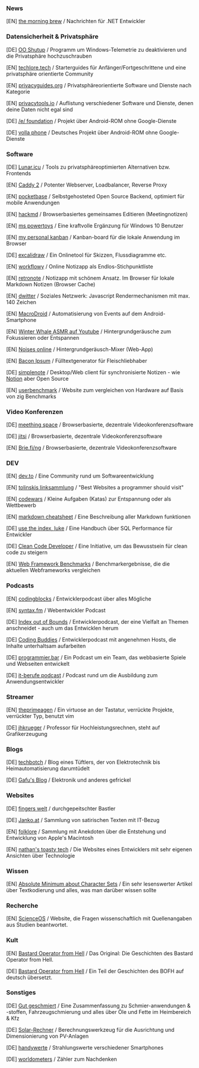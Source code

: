 ### News

[EN] [the morning brew](https://blog.cwa.me.uk/) / Nachrichten für .NET Entwickler

### Datensicherheit & Privatsphäre

[DE] [OO Shutup](https://www.oo-software.com/de/shutup10) / Programm um Windows-Telemetrie zu deaktivieren und die Privatsphäre hochzuschrauben 

[EN] [techlore.tech](https://techlore.tech) / Starterguides für Anfänger/Fortgeschrittene und eine privatsphäre orientierte Community

[EN] [privacyguides.org](https://privacyguides.org) / Privatsphäreorientierte Software und Dienste nach Kategorie

[EN] [privacytools.io](https://privacytools.io/) / Auflistung verschiedener Software und Dienste, denen deine Daten nicht egal sind

[DE] [/e/ foundation](https://e.foundation/de/) / Projekt über Android-ROM ohne Google-Dienste

[DE] [volla phone](http://volla.online/) / Deutsches Projekt über Android-ROM ohne Google-Dienste

### Software

[DE] [Lunar.icu](https://service.lunar.icu/) / Tools zu privatsphäreoptimierten Alternativen bzw. Frontends

[EN] [Caddy 2](https://caddyserver.com/) / Potenter Webserver, Loadbalancer, Reverse Proxy

[EN] [pocketbase](https://pocketbase.io/) / Selbstgehosteted Open Source Backend, optimiert für mobile Anwendungen

[EN] [hackmd](https://hackmd.io) / Browserbasiertes gemeinsames Editieren (Meetingnotizen)

[EN] [ms powertoys](https://github.com/microsoft/PowerToys/releases/) / Eine kraftvolle Ergänzung für Windows 10 Benutzer

[EN] [my personal kanban](https://greggigon.github.io/my-personal-kanban/) / Kanban-board für die lokale Anwendung im Browser

[DE] [excalidraw](https://excalidraw.com/) / Ein Onlinetool für Skizzen, Flussdiagramme etc.

[EN] [workflowy](https://workflowy.com/) / Online Notizapp als Endlos-Stichpunktliste

[EN] [retronote](https://www.retronote.app/) / Notizapp mit schönem Ansatz. Im Browser für lokale Markdown Notizen (Browser Cache)

[EN] [dwitter](https://dwitter.net) / Soziales Netzwerk: Javascript Rendermechanismen mit max. 140 Zeichen

[EN] [MacroDroid](https://macrodroid.com/) / Automatisierung von Events auf dem Android-Smartphone

[EN] [Winter Whale ASMR auf Youtube](https://www.youtube.com/channel/UCTUz24QLqXue53O4dLuyMtw) / Hintergrundgeräusche zum Fokussieren oder Entspannen

[EN] [Noises online](https://noises.online/) / Hintergrundgeräusch-Mixer (Web-App)

[EN] [Bacon Ipsum](https://baconipsum.com/) / Fülltextgenerator für Fleischliebhaber

[DE] [simplenote](https://simplenote.com/) / Desktop/Web client für synchronisierte Notizen - wie [Notion](https://notion.com/) aber Open Source

[EN] [userbenchmark](https://www.userbenchmark.com/) / Website zum vergleichen von Hardware auf Basis von zig Benchmarks

### Video Konferenzen

[DE] [meething space](https://meething.space/) / Browserbasierte, dezentrale Videokonferenzsoftware

[DE] [jitsi](https://meet.jit.si/) / Browserbasierte, dezentrale Videokonferenzsoftware

[EN] [Brie.fi/ng](https://brie.fi/ng) / Browserbasierte, dezentrale Videokonferenzsoftware

### DEV

[EN] [dev.to](https://dev.to) / Eine Community rund um Softwareentwicklung

[EN] [tolinskis linksammlung](https://github.com/stolinski/Best-websites-a-programmer-should-visit) / "Best Websites a programmer should visit"

[EN] [codewars](https://www.codewars.com/) / Kleine Aufgaben (Katas) zur Entspannung oder als Wettbewerb

[EN] [markdown cheatsheet](https://github.com/adam-p/markdown-here/wiki/Markdown-Cheatsheet) / Eine Beschreibung aller Markdown funktionen

[DE] [use the index, luke](https://use-the-index-luke.com/de) / Eine Handbuch über SQL Performance für Entwickler

[DE] [Clean Code Developer](https://clean-code-developer.de/) / Eine Initiative, um das Bewusstsein für clean code zu steigern

[EN] [Web Framework Benchmarks](https://www.techempower.com/benchmarks/) / Benchmarkergebnisse, die die aktuellen Webframeworks vergleichen

### Podcasts

[EN] [codingblocks](https://www.codingblocks.net/) / Entwicklerpodcast über alles Mögliche

[EN] [syntax.fm](https://syntax.fm/) / Webentwickler Podcast

[DE] [Index out of Bounds](https://www.ioob.de/) / Entwicklerpodcast, der eine Vielfalt an Themen anschneidet - auch um das Entwicklen herum

[DE] [Coding Buddies](https://www.codingbuddies.de/) / Entwicklerpodcast mit angenehmen Hosts, die Inhalte unterhaltsam aufarbeiten

[DE] [programmier.bar](https://programmier.bar/) / Ein Podcast um ein Team, das webbasierte Spiele und Webseiten entwickelt

[DE] [it-berufe podcast](https://it-berufe-podcast.de/category/podcast/) / Podcast rund um die Ausbildung zum Anwendungsentwickler

### Streamer

[EN] [theprimeagen](https://www.twitch.tv/theprimeagen) / Ein virtuose an der Tastatur, verrückte Projekte, verrückter Typ, benutzt vim

[DE] [jhkrueger](https://www.twitch.tv/jhkrueger) / Professor für Hochleistungsrechnen, steht auf Grafikerzeugung

### Blogs

[DE] [techbotch](http://techbotch.org/) / Blog eines Tüftlers, der von Elektrotechnik bis Heimautomatisierung darumtüdelt

[DE] [Gafu's Blog](http://blog.gafu.de/) / Elektronik und anderes gefrickel

### Websites

[DE] [fingers welt](https://fingers-welt.de/home.htm) / durchgepeitschter Bastler

[DE] [Janko.at](https://www.janko.at/Humor/Computerwelt/index.htm) / Sammlung von satirischen Texten mit IT-Bezug

[EN] [folklore](https://www.folklore.org/) / Sammlung mit Anekdoten über die Entstehung und Entwicklung von Apple's Macintosh

[EN] [nathan's toasty tech](http://toastytech.com/) / Die Websites eines Entwicklers mit sehr eigenen Ansichten über Technologie


### Wissen

[EN] [Absolute Minimum about Character Sets](https://www.joelonsoftware.com/2003/10/08/the-absolute-minimum-every-software-developer-absolutely-positively-must-know-about-unicode-and-character-sets-no-excuses/) / Ein sehr lesenswerter Artikel über Textkodierung und alles, was man darüber wissen sollte

### Recherche

[EN] [ScienceOS](https://scienceos.ai/) / Website, die Fragen wissenschaftlich mit Quellenangaben aus Studien beantwortet. 

### Kult

[EN] [Bastard Operator from Hell](http://bofharchive.com/) / Das Original: Die Geschichten des Bastard Operator from Hell.

[DE] [Bastard Operator from Hell](https://www.gimizu.de/basta/) / Ein Teil der Geschichten des BOFH auf deutsch übersetzt.

### Sonstiges

[DE] [Gut geschmiert](https://www.fingers-welt.de/wiki/index.php?title=Gut_geschmiert) / Eine Zusammenfassung zu Schmier-anwendungen & -stoffen, Fahrzeugschmierung und alles über Öle und Fette im Heimbereich & Kfz

[DE] [Solar-Rechner](https://re.jrc.ec.europa.eu/pvg_tools/de/) / Berechnungswerkzeug für die Ausrichtung und Dimensionierung von PV-Anlagen

[DE] [handywerte](http://handywerte.de/) / Strahlungswerte verschiedener Smartphones

[DE] [worldometers](https://www.worldometers.info/de/) / Zähler zum Nachdenken
